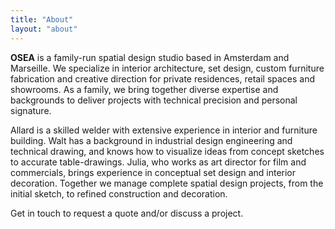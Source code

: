 ```yaml
---
title: "About"
layout: "about"
---
```


**OSEA** is a family-run spatial design studio based in Amsterdam and Marseille. We specialize in interior architecture, set design, custom furniture fabrication and creative direction for private residences, retail spaces and showrooms. As a family, we bring together diverse expertise and backgrounds to deliver projects with technical precision and personal signature.

Allard is a skilled welder with extensive experience in interior and furniture building. Walt has a background in industrial design engineering and technical drawing, and knows how to visualize ideas from concept sketches to accurate table-drawings. Julia, who works as art director for film and commercials, brings experience in conceptual set design and interior decoration. Together we manage complete spatial design projects, from the initial sketch, to refined construction and decoration.

Get in touch to request a quote and/or discuss a project.